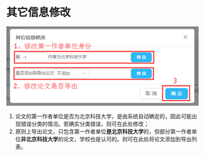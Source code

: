 # 其它信息修改
![其它信息修改](10.png)
1. 论文的第一作者单位是否为北京科技大学，是由系统自动确定的，因此可能出现错误分类的情况。若确实分类错误，则可在此处修改；
2. 原则上导出论文，只包含第一作者单位**是北京科技大学**的，但部分第一作者单位**非北京科技大学**的论文，学校也是认可的。则可在此处将论文添加到导出列表。
